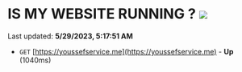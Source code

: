 # IS MY WEBSITE RUNNING ? [![](https://img.shields.io/static/v1?label=Sponsor&message=%E2%9D%A4&logo=GitHub&color=%23fe8e86)](https://github.com/sponsors/<username>)

Last updated: **5/29/2023, 5:17:51 AM**

- `GET` [https://youssefservice.me](https://youssefservice.me) - **Up** (1040ms)
